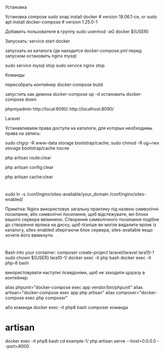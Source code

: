 Установка

Установка compose
sudo snap install docker          # version 18.06.1-ce, or
sudo apt  install docker-compose  # version 1.25.0-1

Добавить пользователя в группу
sudo usermod -aG docker ${USER}

Запускать: service start docker

запускать из каталога где находится docker-compose.yml
перед запуском остановить nginx mysql:

sudo service mysql stop
sudo service nginx stop

Команды

пересобрать контейнер docker-compose build

запустить как демона docker-compose up -d
остановить docker-compose down

phpmyadmin
http://local:8090/
http://localhost:8090/

Laravel

Устанавливаем права доступа на каталоги, для которых необходимы права на запись:

sudo chgrp -R www-data storage bootstrap/cache; sudo chmod -R ug+rwx storage bootstrap/cache
после

php artisan route:clear

php artisan config:clear

php artisan cache:clear


#
sudo ln -s /conf/nginx/sites-available/your_domain /conf/nginx/sites-enabled/

Примітка: Nginx використовує загальну практику під назвою символічні посилання, 
або символічні посилання, щоб відстежувати, які блоки вашого сервера ввімкнено.
 Створення символічного посилання подібне до створення ярлика на диску, щоб пізніше 
ви могли видалити ярлик із каталогу, 
sites-enabled зберігаючи блок сервера, sites-available якщо хочете його ввімкнути.

# 
Bash into your container:
composer create-project laravel/laravel lara10-1
sudo chown ${USER} lara10-1/
docker exec -it php bash
docker exec -it php-8 bash

використовувати наступні псевдоніми, щоб не заходити щоразу в контейнер:

alias phpunit="docker-compose exec app vendor/bin/phpunit"
alias artisan="docker-compose exec app php artisan"
alias composer="docker-compose exec php composer"

або команди
docker exec -it php8 bash
composer команда
# artisan
docker exec -it php8 bash
cd example-1/
php artisan serve --host=0.0.0.0 --port=8000

